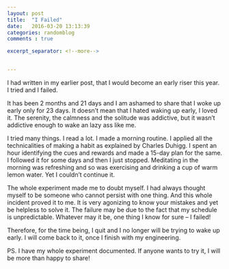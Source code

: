 ```yaml
---
layout: post
title:  "I Failed"
date:   2016-03-20 13:13:39
categories: randomblog
comments : true

excerpt_separator: <!--more-->


---
```


I had written in my earlier post, that I would become an early riser this year. I tried and I failed.

It has been 2 months and 21 days and I am ashamed to share that I woke up early only for 23 days. It doesn’t mean that I hated waking up early, I loved it. The serenity, the calmness and the solitude was addictive, but it wasn’t addictive enough to wake an lazy ass like me.

<!--more-->

I tried many things. I read a lot. I made a morning routine. I applied all the technicalities of making a habit as explained by Charles Duhigg. I spent an hour identifying the cues and rewards and made a 15-day plan for the same. I followed it for some days and then I just stopped. Meditating in the morning was refreshing and so was exercising and drinking a cup of warm lemon water. Yet I couldn’t continue it.

The whole experiment made me to doubt myself. I had always thought myself to be someone who cannot persist with one thing. And this whole incident proved it to me. It is very agonizing to know your mistakes and yet be helpless to solve it. The failure may be due to the fact that my schedule is unpredictable. Whatever may it be, one thing I know for sure – I failed!

Therefore, for the time being, I quit and I no longer will be trying to wake up early. I will come back to it, once I finish with my engineering.

PS. I have my whole experiment documented. If anyone wants to try it, I will be more than happy to share!

